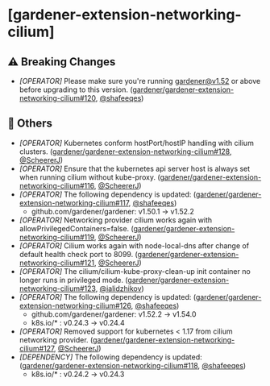 # [gardener-extension-networking-cilium]
## ⚠️ Breaking Changes
* *[OPERATOR]* Please make sure you're running gardener@v1.52 or above before upgrading to this version. ([gardener/gardener-extension-networking-cilium#120](https://github.com/gardener/gardener-extension-networking-cilium/pull/120), [@shafeeqes](https://github.com/shafeeqes))
## 🏃 Others
* *[OPERATOR]* Kubernetes conform hostPort/hostIP handling with cilium clusters. ([gardener/gardener-extension-networking-cilium#128](https://github.com/gardener/gardener-extension-networking-cilium/pull/128), [@ScheererJ](https://github.com/ScheererJ))
* *[OPERATOR]* Ensure that the kubernetes api server host is always set when running cilium without kube-proxy. ([gardener/gardener-extension-networking-cilium#116](https://github.com/gardener/gardener-extension-networking-cilium/pull/116), [@ScheererJ](https://github.com/ScheererJ))
* *[OPERATOR]* The following dependency is updated: ([gardener/gardener-extension-networking-cilium#117](https://github.com/gardener/gardener-extension-networking-cilium/pull/117), [@shafeeqes](https://github.com/shafeeqes))
  * github.com/gardener/gardener: v1.50.1 -> v1.52.2
* *[OPERATOR]* Networking provider cilium works again with allowPrivilegedContainers=false. ([gardener/gardener-extension-networking-cilium#119](https://github.com/gardener/gardener-extension-networking-cilium/pull/119), [@ScheererJ](https://github.com/ScheererJ))
* *[OPERATOR]* Cilium works again with node-local-dns after change of default health check port to 8099. ([gardener/gardener-extension-networking-cilium#121](https://github.com/gardener/gardener-extension-networking-cilium/pull/121), [@ScheererJ](https://github.com/ScheererJ))
* *[OPERATOR]* The cilium/cilium-kube-proxy-clean-up init container no longer runs in privileged mode. ([gardener/gardener-extension-networking-cilium#123](https://github.com/gardener/gardener-extension-networking-cilium/pull/123), [@ialidzhikov](https://github.com/ialidzhikov))
* *[OPERATOR]* The following dependency is updated: ([gardener/gardener-extension-networking-cilium#126](https://github.com/gardener/gardener-extension-networking-cilium/pull/126), [@shafeeqes](https://github.com/shafeeqes))
  * github.com/gardener/gardener: v1.52.2 -> v1.54.0
  * k8s.io/* : v0.24.3 -> v0.24.4
* *[OPERATOR]* Removed support for kubernetes < 1.17 from cilium networking provider. ([gardener/gardener-extension-networking-cilium#127](https://github.com/gardener/gardener-extension-networking-cilium/pull/127), [@ScheererJ](https://github.com/ScheererJ))
* *[DEPENDENCY]* The following dependency is updated: ([gardener/gardener-extension-networking-cilium#118](https://github.com/gardener/gardener-extension-networking-cilium/pull/118), [@shafeeqes](https://github.com/shafeeqes))
  * k8s.io/* : v0.24.2 -> v0.24.3